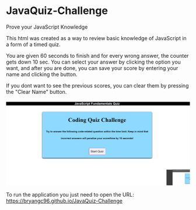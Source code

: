 # JavaQuiz-Challenge
Prove your JavaScript Knowledge

This html was created as a way to review basic knowledge of JavaScript in a form of a timed quiz.

You are given 60 seconds to finish and for every wrong answer, the counter gets down 10 sec.
You can select your answer by clicking the option you want, and after you are done, you can save your score by entering your name and clicking the button.

If you dont want to see the previous scores, you can clear them by pressing the "Clear Name" button.

!["Image of the running application"](./Assets/419952760_389373760236346_9001351726012411827_n.png)

To run the application you just need to open the URL: https://bryangc96.github.io/JavaQuiz-Challenge 

